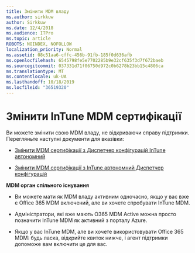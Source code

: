 ```yaml
---
title: Змінити MDM владу
ms.author: sirkkuw
author: Sirkkuw
ms.date: 12/4/2018
ms.audience: ITPro
ms.topic: article
ROBOTS: NOINDEX, NOFOLLOW
localization_priority: Normal
ms.assetid: 08c51aa6-cffc-456b-91fb-185f0d636afb
ms.openlocfilehash: 6545798fe5e7702285b9e32cf635f3d7f672baeb
ms.sourcegitcommit: 037331d71f06750d972c0b6278b23bb15c4806ca
ms.translationtype: MT
ms.contentlocale: uk-UA
ms.lasthandoff: 10/18/2019
ms.locfileid: "36519320"
---
```

# <a name="change-intune-mdm-authority"></a>Змінити InTune MDM сертифікації

Ви можете змінити свою MDM владу, не відкриваючи справу підтримки. Перегляньте наступні документи для вказівки:
  
- [Змінити MDM сертифікації з Диспетчер конфігурацій InTune автономний](https://docs.microsoft.com/sccm/mdm/deploy-use/migrate-change-mdm-authority)
    
- [Змінити MDM сертифікації з InTune автономний Диспетчер конфігурацій](https://docs.microsoft.com/sccm/mdm/deploy-use/change-mdm-authority)
    
 **MDM орган спільного існування**
  
- Ви можете мати як MDM владу активним одночасно, якщо у вас вже є Office 365 MDM включений, але ви хочете спробувати InTune MDM.
    
- Адміністратори, які вже мають O365 MDM Active можна просто позначити InTune MDM як активний з порталу Azure.
    
- Якщо у вас InTune MDM, але ви хочете використовувати Office 365 MDM: будь ласка, відкрийте квиток нижче, і агент підтримки допоможе вам включити це для вас.
    

